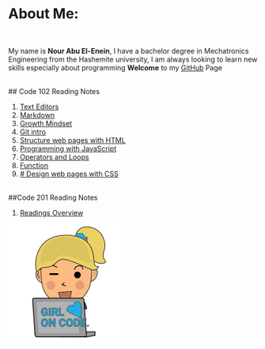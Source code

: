 # About Me:

<br>

My name is **Nour Abu El-Enein**, I have a bachelor degree in Mechatronics Engineering from the Hashemite university, I am always looking to learn new skills especially about programming 
**Welcome** to my [GitHub](https://github.com/engnour94) Page
 
<br>
## Code 102 Reading Notes

<br>

1. [Text Editors](https://engnour94.github.io/reading-notes/read01)
2. [Markdown](https://engnour94.github.io/reading-notes/read02)
3. [Growth Mindset](https://engnour94.github.io/reading-notes/Growth%20Mindset)
4. [Git intro](	https://engnour94.github.io/reading-notes/Git%20intro)
5. [Structure web pages with HTML](https://engnour94.github.io/reading-notes/Read03)
6. [Programming with JavaScript](https://engnour94.github.io/reading-notes/Read04)
7. [Operators and Loops](https://engnour94.github.io/reading-notes/Read05)
8. [Function](https://engnour94.github.io/reading-notes/read06a)
9. [# Design web pages with CSS](https://engnour94.github.io/reading-notes/read06b)

<br>
##Code 201 Reading Notes

<br>

1. [Readings Overview](https://engnour94.github.io/reading-notes/class-01)


![pic](main.png)
